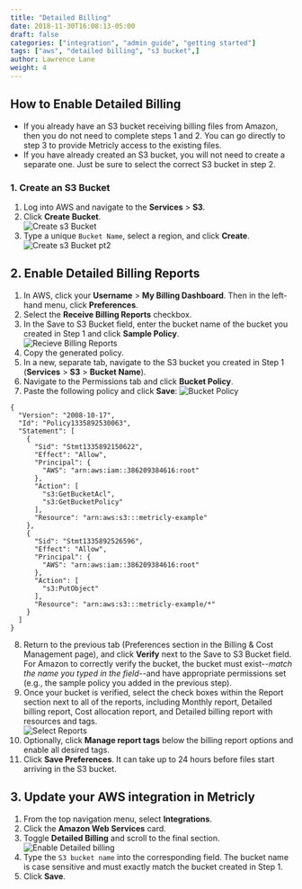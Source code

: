 ```yaml
---
title: "Detailed Billing"
date: 2018-11-30T16:08:13-05:00
draft: false
categories: ["integration", "admin guide", "getting started"]
tags: ["aws", "detailed billing", "s3 bucket",]
author: Lawrence Lane
weight: 4
---
```


## How to Enable Detailed Billing
- If you already have an S3 bucket receiving billing files from Amazon, then you do not need to complete steps 1 and 2. You can go directly to step 3 to provide Metricly access to the existing files.
- If you have already created an S3 bucket, you will not need to create a separate one. Just be sure to select the correct S3 bucket in step 2.

### 1. Create an S3 Bucket

1. Log into AWS and navigate to the **Services** > **S3**.  
2. Click **Create Bucket**.  
![Create s3 Bucket](/images/AWS-Detailed-Billing/create-s3-bucket.png)
3. Type a unique `Bucket Name`, select a region, and click **Create**.  
![Create s3 Bucket pt2](/images/AWS-Detailed-Billing/create-s3-bucket-pt2.png)

## 2. Enable Detailed Billing Reports
1. In AWS, click your **Username** > **My Billing Dashboard**. Then in the left-hand menu, click **Preferences**.  
2. Select the **Receive Billing Reports** checkbox.  
3. In the Save to S3 Bucket field, enter the bucket name of the bucket you created in Step 1 and click **Sample Policy**.    
![Recieve Billing Reports](/images/AWS-Detailed-Billing/recieve-billing-reports.png)
4. Copy the generated policy.
5. In a new, separate tab, navigate to the S3 bucket you created in Step 1 (**Services** > **S3** > **Bucket Name**).
6. Navigate to the Permissions tab and click **Bucket Policy**.
7. Paste the following policy and click **Save**:
![Bucket Policy](/images/AWS-Detailed-Billing/bucket-policy.png)

```  
{
  "Version": "2008-10-17",
  "Id": "Policy1335892530063",
  "Statement": [
    {
      "Sid": "Stmt1335892150622",
      "Effect": "Allow",
      "Principal": {
        "AWS": "arn:aws:iam::386209384616:root"
      },
      "Action": [
        "s3:GetBucketAcl",
        "s3:GetBucketPolicy"
      ],
      "Resource": "arn:aws:s3:::metricly-example"
    },
    {
      "Sid": "Stmt1335892526596",
      "Effect": "Allow",
      "Principal": {
        "AWS": "arn:aws:iam::386209384616:root"
      },
      "Action": [
        "s3:PutObject"
      ],
      "Resource": "arn:aws:s3:::metricly-example/*"
    }
  ]
}
```
8. Return to the previous tab (Preferences section in the Billing & Cost Management page), and click **Verify** next to the Save to S3 Bucket field. For Amazon to correctly verify the bucket, the bucket must exist--_match the name you typed in the field_--and have appropriate permissions set (e.g., the sample policy you added in the previous step).  
9. Once your bucket is verified, select the check boxes within the Report section next to all of the reports, including Monthly report, Detailed billing report, Cost allocation report, and Detailed billing report with resources and tags.  
![Select Reports](/images/AWS-Detailed-Billing/select-reports.png)
10. Optionally, click **Manage report tags** below the billing report options and enable all desired tags.  
11. Click **Save Preferences**. It can take up to 24 hours before files start arriving in the S3 bucket.  

## 3. Update your AWS integration in Metricly
1. From the top navigation menu, select **Integrations**.
2. Click the **Amazon Web Services** card.
3. Toggle **Detailed Billing** and scroll to the final section.
![Enable Detailed billing](/images/AWS-Detailed-Billing/enable-detailed-billing.png)
4. Type the `S3 bucket name` into the corresponding field.
The bucket name is case sensitive and must exactly match the bucket created in Step 1.  
5. Click **Save**.  
